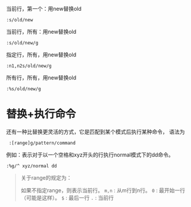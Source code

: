 当前行，第一个：用new替换old

```
:s/old/new
```

当前行，所有：用new替换old


```
:s/old/new/g
```

指定行，所有，用new替换old

```
:n1,n2s/old/new/g
```

所有行，所有，用new替换old

```
:%s/old/new/g
```

# 替换+执行命令

还有一种比替换更灵活的方式，它是匹配到某个模式后执行某种命令，
语法为

```
 :[range]g/pattern/command
```

例如：表示对于以一个空格和xyz开头的行执行normal模式下的dd命令。

```
:%g/^ xyz/normal dd
```

> 关于range的规定为：
>
> 如果不指定range，则表示当前行。
> `m,n` : 从m行到n行。
> `0` : 最开始一行（可能是这样）。
> `$` : 最后一行
> `.` : 当前行